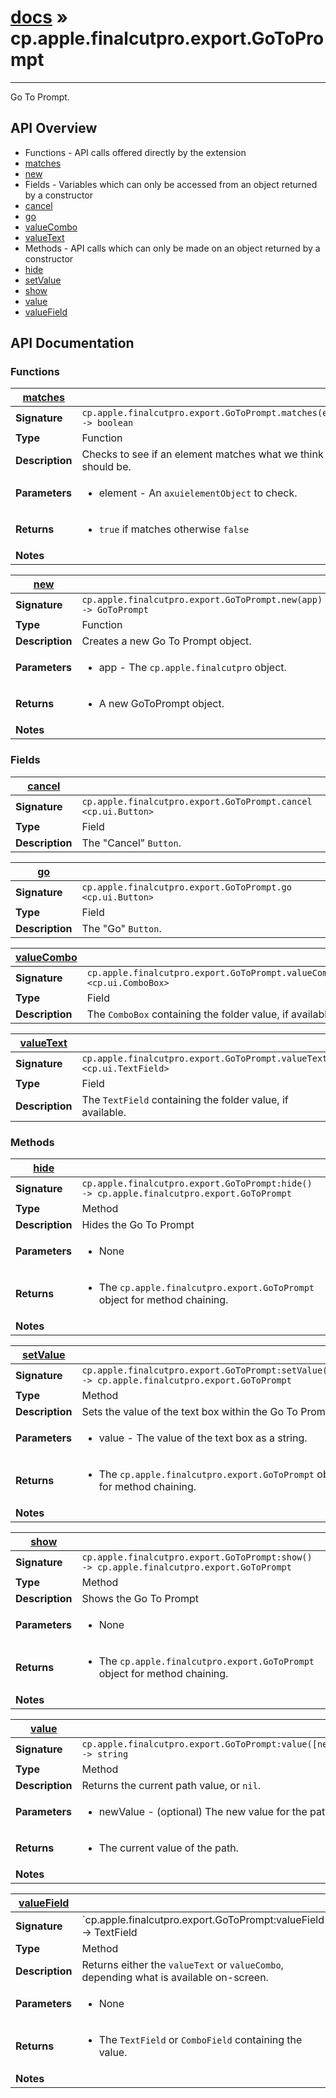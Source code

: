 # [docs](index.md) » cp.apple.finalcutpro.export.GoToPrompt
---

Go To Prompt.

## API Overview
* Functions - API calls offered directly by the extension
 * [matches](#matches)
 * [new](#new)
* Fields - Variables which can only be accessed from an object returned by a constructor
 * [cancel](#cancel)
 * [go](#go)
 * [valueCombo](#valueCombo)
 * [valueText](#valueText)
* Methods - API calls which can only be made on an object returned by a constructor
 * [hide](#hide)
 * [setValue](#setValue)
 * [show](#show)
 * [value](#value)
 * [valueField](#valueField)

## API Documentation

### Functions

| [matches](#matches)         |                                                                                     |
| --------------------------------------------|-------------------------------------------------------------------------------------|
| **Signature**                               | `cp.apple.finalcutpro.export.GoToPrompt.matches(element) -> boolean`                                                                    |
| **Type**                                    | Function                                                                     |
| **Description**                             | Checks to see if an element matches what we think it should be.                                                                     |
| **Parameters**                              | <ul><li>element - An `axuielementObject` to check.</li></ul> |
| **Returns**                                 | <ul><li>`true` if matches otherwise `false`</li></ul>          |
| **Notes**                                   | <ul></ul>                |

| [new](#new)         |                                                                                     |
| --------------------------------------------|-------------------------------------------------------------------------------------|
| **Signature**                               | `cp.apple.finalcutpro.export.GoToPrompt.new(app) -> GoToPrompt`                                                                    |
| **Type**                                    | Function                                                                     |
| **Description**                             | Creates a new Go To Prompt object.                                                                     |
| **Parameters**                              | <ul><li>app - The `cp.apple.finalcutpro` object.</li></ul> |
| **Returns**                                 | <ul><li>A new GoToPrompt object.</li></ul>          |
| **Notes**                                   | <ul></ul>                |

### Fields

| [cancel](#cancel)         |                                                                                     |
| --------------------------------------------|-------------------------------------------------------------------------------------|
| **Signature**                               | `cp.apple.finalcutpro.export.GoToPrompt.cancel <cp.ui.Button>`                                                                    |
| **Type**                                    | Field                                                                     |
| **Description**                             | The "Cancel" `Button`.                                                                     |

| [go](#go)         |                                                                                     |
| --------------------------------------------|-------------------------------------------------------------------------------------|
| **Signature**                               | `cp.apple.finalcutpro.export.GoToPrompt.go <cp.ui.Button>`                                                                    |
| **Type**                                    | Field                                                                     |
| **Description**                             | The "Go" `Button`.                                                                     |

| [valueCombo](#valueCombo)         |                                                                                     |
| --------------------------------------------|-------------------------------------------------------------------------------------|
| **Signature**                               | `cp.apple.finalcutpro.export.GoToPrompt.valueCombo <cp.ui.ComboBox>`                                                                    |
| **Type**                                    | Field                                                                     |
| **Description**                             | The `ComboBox` containing the folder value, if available.                                                                     |

| [valueText](#valueText)         |                                                                                     |
| --------------------------------------------|-------------------------------------------------------------------------------------|
| **Signature**                               | `cp.apple.finalcutpro.export.GoToPrompt.valueText <cp.ui.TextField>`                                                                    |
| **Type**                                    | Field                                                                     |
| **Description**                             | The `TextField` containing the folder value, if available.                                                                     |

### Methods

| [hide](#hide)         |                                                                                     |
| --------------------------------------------|-------------------------------------------------------------------------------------|
| **Signature**                               | `cp.apple.finalcutpro.export.GoToPrompt:hide() -> cp.apple.finalcutpro.export.GoToPrompt`                                                                    |
| **Type**                                    | Method                                                                     |
| **Description**                             | Hides the Go To Prompt                                                                     |
| **Parameters**                              | <ul><li>None</li></ul> |
| **Returns**                                 | <ul><li>The `cp.apple.finalcutpro.export.GoToPrompt` object for method chaining.</li></ul>          |
| **Notes**                                   | <ul></ul>                |

| [setValue](#setValue)         |                                                                                     |
| --------------------------------------------|-------------------------------------------------------------------------------------|
| **Signature**                               | `cp.apple.finalcutpro.export.GoToPrompt:setValue(value) -> cp.apple.finalcutpro.export.GoToPrompt`                                                                    |
| **Type**                                    | Method                                                                     |
| **Description**                             | Sets the value of the text box within the Go To Prompt.                                                                     |
| **Parameters**                              | <ul><li>value - The value of the text box as a string.</li></ul> |
| **Returns**                                 | <ul><li>The `cp.apple.finalcutpro.export.GoToPrompt` object for method chaining.</li></ul>          |
| **Notes**                                   | <ul></ul>                |

| [show](#show)         |                                                                                     |
| --------------------------------------------|-------------------------------------------------------------------------------------|
| **Signature**                               | `cp.apple.finalcutpro.export.GoToPrompt:show() -> cp.apple.finalcutpro.export.GoToPrompt`                                                                    |
| **Type**                                    | Method                                                                     |
| **Description**                             | Shows the Go To Prompt                                                                     |
| **Parameters**                              | <ul><li>None</li></ul> |
| **Returns**                                 | <ul><li>The `cp.apple.finalcutpro.export.GoToPrompt` object for method chaining.</li></ul>          |
| **Notes**                                   | <ul></ul>                |

| [value](#value)         |                                                                                     |
| --------------------------------------------|-------------------------------------------------------------------------------------|
| **Signature**                               | `cp.apple.finalcutpro.export.GoToPrompt:value([newValue]) -> string`                                                                    |
| **Type**                                    | Method                                                                     |
| **Description**                             | Returns the current path value, or `nil`.                                                                     |
| **Parameters**                              | <ul><li>newValue - (optional) The new value for the path.</li></ul> |
| **Returns**                                 | <ul><li>The current value of the path.</li></ul>          |
| **Notes**                                   | <ul></ul>                |

| [valueField](#valueField)         |                                                                                     |
| --------------------------------------------|-------------------------------------------------------------------------------------|
| **Signature**                               | `cp.apple.finalcutpro.export.GoToPrompt:valueField() -> TextField | ComboField`                                                                    |
| **Type**                                    | Method                                                                     |
| **Description**                             | Returns either the `valueText` or `valueCombo`, depending what is available on-screen.                                                                     |
| **Parameters**                              | <ul><li>None</li></ul> |
| **Returns**                                 | <ul><li>The `TextField` or `ComboField` containing the value.</li></ul>          |
| **Notes**                                   | <ul></ul>                |

